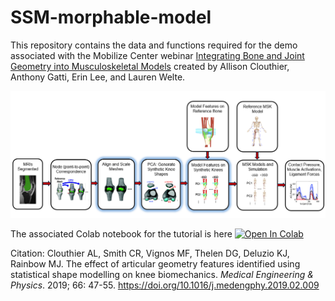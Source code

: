 # SSM-morphable-model

This repository contains the data and functions required for the demo associated with the Mobilize Center webinar [Integrating Bone and Joint Geometry into Musculoskeletal Models](https://mobilize.stanford.edu/webinar-integrating-bone-and-joint-geometry-into-musculoskeletal-models/) created by Allison Clouthier, Anthony Gatti, Erin Lee, and Lauren Welte. 

![Flowchart showing procedure](https://raw.githubusercontent.com/aclouthier/SSM-morphable-model/main/images/flowchart.png)

The associated Colab notebook for the tutorial is here 
<a target="_blank" href="https://colab.research.google.com/github/aclouthier/SSM-morphable-model/blob/main/morphable_model_demo.ipynb">
  <img src="https://colab.research.google.com/assets/colab-badge.svg" alt="Open In Colab"/>
</a>

Citation: Clouthier AL, Smith CR, Vignos MF, Thelen DG, Deluzio KJ, Rainbow MJ. The effect of articular geometry features identified using statistical shape modelling on knee biomechanics. *Medical Engineering & Physics*. 2019; 66: 47-55. https://doi.org/10.1016/j.medengphy.2019.02.009
